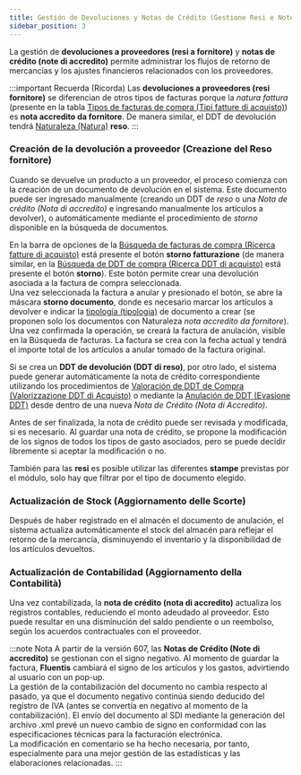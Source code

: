 ```yaml
---
title: Gestión de Devoluciones y Notas de Crédito (Gestione Resi e Note di Accredito)
sidebar_position: 3
--- 
```


La gestión de **devoluciones a proveedores (resi a fornitore)** y **notas de crédito (note di accredito)** permite administrar los flujos de retorno de mercancías y los ajustes financieros relacionados con los proveedores.    

:::important Recuerda (Ricorda)
Las **devoluciones a proveedores (resi fornitore)** se diferencian de otros tipos de facturas porque la *natura fattura* (presente en la tabla [Tipos de facturas de compra (Tipi fatture di acquisto)](/docs/configurations/tables/purchase/purchase-invoices-type)) es **nota accredito da fornitore**. De manera similar, el DDT de devolución tendrá [Naturaleza (Natura)](/docs/configurations/tables/purchase/purchase-delivery-notes-type) **reso**. 
:::

### Creación de la devolución a proveedor (Creazione del Reso fornitore)

Cuando se devuelve un producto a un proveedor, el proceso comienza con la creación de un documento de devolución en el sistema. Este documento puede ser ingresado manualmente (creando un DDT de *reso* o una *Nota de crédito (Nota di accredito)* e ingresando manualmente los artículos a devolver), o automáticamente mediante el procedimiento de *storno* disponible en la búsqueda de documentos. 

En la barra de opciones de la [Búsqueda de facturas de compra (Ricerca fatture di acquisto)](/docs/purchase/purchase-invoices/insert-purchase-invoice/search-purchase-invoices) está presente el botón **storno fatturazione** (de manera similar, en la [Búsqueda de DDT de compra (Ricerca DDT di acquisto)](/docs/purchase/purchase-delivery-note/insert-purchase-delivery-note/search-delivery-note) está presente el botón **storno**). Este botón permite crear una devolución asociada a la factura de compra seleccionada.    
Una vez seleccionada la factura a anular y presionado el botón, se abre la máscara **storno documento**, donde es necesario marcar los artículos a devolver e indicar la [tipología (tipologia)](/docs/configurations/tables/purchase/purchase-invoices-type) de documento a crear (se proponen solo los documentos con Naturaleza *nota accredito da fornitore*). Una vez confirmada la operación, se creará la factura de anulación, visible en la Búsqueda de facturas. La factura se crea con la fecha actual y tendrá el importe total de los artículos a anular tomado de la factura original.    

Si se crea un **DDT de devolución (DDT di reso)**, por otro lado, el sistema puede generar automáticamente la nota de crédito correspondiente utilizando los procedimientos de [Valoración de DDT de Compra (Valorizzazione DDT di Acquisto)](/docs/purchase/purchase-invoices/procedures/purchase-delivery-note-valorization) o mediante la [Anulación de DDT (Evasione DDT)](/docs/purchase/purchase-invoices/insert-purchase-invoice/purchase-invoice) desde dentro de una nueva *Nota de Crédito (Nota di Accredito)*.

Antes de ser finalizada, la nota de crédito puede ser revisada y modificada, si es necesario. Al guardar una nota de crédito, se propone la modificación de los signos de todos los tipos de gasto asociados, pero se puede decidir libremente si aceptar la modificación o no.    

También para las **resi** es posible utilizar las diferentes **stampe** previstas por el módulo, solo hay que filtrar por el tipo de documento elegido. 

### Actualización de Stock (Aggiornamento delle Scorte)

Después de haber registrado en el almacén el documento de anulación, el sistema actualiza automáticamente el stock del almacén para reflejar el retorno de la mercancía, disminuyendo el inventario y la disponibilidad de los artículos devueltos.    

### Actualización de Contabilidad (Aggiornamento della Contabilità)

Una vez contabilizada, la **nota de crédito (nota di accredito)** actualiza los registros contables, reduciendo el monto adeudado al proveedor. Esto puede resultar en una disminución del saldo pendiente o un reembolso, según los acuerdos contractuales con el proveedor.    

:::note Nota
A partir de la versión 607, las **Notas de Crédito (Note di accredito)** se gestionan con el signo negativo. Al momento de guardar la factura, **Fluentis** cambiará el signo de los artículos y los gastos, advirtiendo al usuario con un pop-up.    
La gestión de la contabilización del documento no cambia respecto al pasado, ya que el documento negativo continúa siendo deducido del registro de IVA (antes se convertía en negativo al momento de la contabilización). El envío del documento al SDI mediante la generación del archivo .xml prevé un nuevo cambio de signo en conformidad con las especificaciones técnicas para la facturación electrónica.   
La modificación en comentario se ha hecho necesaria, por tanto, especialmente para una mejor gestión de las estadísticas y las elaboraciones relacionadas.
:::